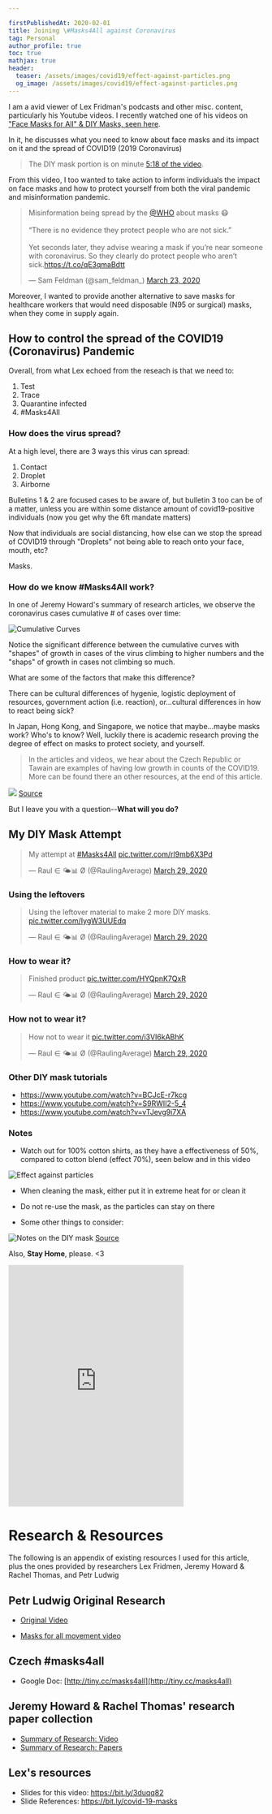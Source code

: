 ```yaml
---

firstPublishedAt: 2020-02-01
title: Joining \#Masks4All against Coronavirus
tag: Personal
author_profile: true 
toc: true
mathjax: true
header:
  teaser: /assets/images/covid19/effect-against-particles.png
  og_image: /assets/images/covid19/effect-against-particles.png
---
```


I am a avid viewer of Lex Fridman's podcasts and other misc. content, particularly his Youtube videos. I recently watched one of his videos on ["Face Masks for All" & DIY Masks, seen here](https://www.youtube.com/watch?v=qFmaSNP6_z4).

In it, he discusses what you need to know about face masks and its impact on it and the spread of COVID19 (2019 Coronavirus)
> The DIY mask portion is on minute [5:18 of the video](https://youtu.be/qFmaSNP6_z4?t=318).

From this video, I too wanted to take action to inform individuals the impact on face masks and how to protect yourself from both the viral pandemic and misinformation pandemic. 

<blockquote class="twitter-tweet"><p lang="en" dir="ltr">Misinformation being spread by the <a href="https://twitter.com/WHO?ref_src=twsrc%5Etfw">@WHO</a> about masks 😷<br><br>“There is no evidence they protect people who are not sick.”<br><br>Yet seconds later, they advise wearing a mask if you’re near someone with coronavirus. So they clearly do protect people who aren’t sick.<a href="https://t.co/qE3qmaBdtt">https://t.co/qE3qmaBdtt</a></p>&mdash; Sam Feldman (@sam_feldman_) <a href="https://twitter.com/sam_feldman_/status/1242158248792330244?ref_src=twsrc%5Etfw">March 23, 2020</a></blockquote> <script async src="https://platform.twitter.com/widgets.js" charset="utf-8"></script>

Moreover, I wanted to provide another alternative to save masks for healthcare workers that would need disposable (N95 or surgical) masks, when they come in supply again.


## How to control the spread of the COVID19 (Coronavirus) Pandemic

Overall, from what Lex echoed from the reseach is that we need to:

1. Test
2. Trace 
3. Quarantine infected
4. #Masks4All

### How does the virus spread?

At a high level, there are 3 ways this virus can spread:
1. Contact
2. Droplet
3. Airborne

Bulletins 1 & 2 are focused cases to be aware of, but bulletin 3  too can be of a matter, unless you are within some distance amount of covid19-positive individuals (now you get why the 6ft mandate matters)

Now that individuals are social distancing, how else can we stop the spread of COVID19 through "Droplets" not being able to reach onto your face, mouth, etc?

Masks.

### How do we know \#Masks4All work?

In one of Jeremy Howard's summary of research articles, we observe the coronavirus cases cumulative # of cases over time:

![Cumulative Curves](https://pbs.twimg.com/media/ET-aNWBXsAAj6AJ?format=jpg&name=large)

Notice the significant difference between the cumulative curves with "shapes" of growth in cases of the virus climbing to higher numbers and the "shaps" of growth in cases not climbing so much. 

What are some of the factors that make this difference?

There can be cultural differences of hygenie, logistic deployment of resources, government action (i.e. reaction), or...cultural differences in how to react being sick?

In Japan, Hong Kong, and Singapore, we notice that maybe...maybe masks work? Who's to know? Well, luckily there is academic research proving the degree of effect on masks to protect society, and yourself.

> In the articles and videos, we hear about the Czech Republic or Tawain are examples of having low growth in counts of the COVID19. More can be found there an other resources, at the end of this article.

![]( ../assets/images/covid19/recommendation-masks.png)
[Source](https://youtu.be/BoDwXwZXsDI?t=1908)


But I leave you with a question--**What will you do?**

## My DIY Mask Attempt

<blockquote class="twitter-tweet"><p lang="en" dir="ltr">My attempt at <a href="https://twitter.com/hashtag/Masks4All?src=hash&amp;ref_src=twsrc%5Etfw">#Masks4All</a> <a href="https://t.co/rl9mb6X3Pd">pic.twitter.com/rl9mb6X3Pd</a></p>&mdash; Raul ∈ 🌤️📊 Ø (@RaulingAverage) <a href="https://twitter.com/RaulingAverage/status/1244144002657476608?ref_src=twsrc%5Etfw">March 29, 2020</a></blockquote> <script async src="https://platform.twitter.com/widgets.js" charset="utf-8"></script>


### Using the leftovers

<blockquote class="twitter-tweet"><p lang="en" dir="ltr">Using the leftover material to make 2 more DIY masks. <a href="https://t.co/IygW3UUEdq">pic.twitter.com/IygW3UUEdq</a></p>&mdash; Raul ∈ 🌤️📊 Ø (@RaulingAverage) <a href="https://twitter.com/RaulingAverage/status/1244145283576913926?ref_src=twsrc%5Etfw">March 29, 2020</a></blockquote> <script async src="https://platform.twitter.com/widgets.js" charset="utf-8"></script>

### How to wear it?
<blockquote class="twitter-tweet"><p lang="en" dir="ltr">Finished product <a href="https://t.co/HYQpnK7QxR">pic.twitter.com/HYQpnK7QxR</a></p>&mdash; Raul ∈ 🌤️📊 Ø (@RaulingAverage) <a href="https://twitter.com/RaulingAverage/status/1244144604762353664?ref_src=twsrc%5Etfw">March 29, 2020</a></blockquote> <script async src="https://platform.twitter.com/widgets.js" charset="utf-8"></script>

### How not to wear it?

<blockquote class="twitter-tweet"><p lang="en" dir="ltr">How not to wear it <a href="https://t.co/i3VI6kABhK">pic.twitter.com/i3VI6kABhK</a></p>&mdash; Raul ∈ 🌤️📊 Ø (@RaulingAverage) <a href="https://twitter.com/RaulingAverage/status/1244144694457593866?ref_src=twsrc%5Etfw">March 29, 2020</a></blockquote> <script async src="https://platform.twitter.com/widgets.js" charset="utf-8"></script>

### Other DIY mask tutorials

* https://www.youtube.com/watch?v=BCJcE-r7kcg
* https://www.youtube.com/watch?v=S9RWII2-5_4
* https://www.youtube.com/watch?v=vTJevg9i7XA

### Notes

* Watch out for 100% cotton shirts, as they have a effectiveness of 50%, compared to cotton blend (effect 70%), seen below and in this video

![Effect against particles](../assets/images/covid19/effect-against-particles.png)

* When cleaning the mask, either put it in extreme heat for or clean it

* Do not re-use the mask, as the particles can stay on there

* Some other things to consider:

![Notes on the DIY mask](../assets/images/covid19/diy-mask-notes.png)
[Source](https://youtu.be/BoDwXwZXsDI?t=1929)


Also, **Stay Home**, please. <3

<iframe src="https://www.facebook.com/plugins/video.php?href=https%3A%2F%2Fwww.facebook.com%2FLOWSTEPPA%2Fvideos%2F246170693444915%2F&show_text=0&width=345" width="345" height="476" style="border:none;overflow:hidden" scrolling="no" frameborder="0" allowTransparency="true" allowFullScreen="true"></iframe>

# Research & Resources

The following is an appendix of existing resources I used for this article, plus the ones provided by researchers Lex Fridmen, Jeremy Howard & Rachel Thomas, and Petr Ludwig

## Petr Ludwig Original Research

* [Original Video](https://www.youtube.com/watch?v=2_8hojsF-nY)

* [Masks for all movement video](https://www.youtube.com/watch?v=HhNo_IOPOtU)

## Czech #masks4all 

* Google Doc: [http://tiny.cc/masks4all](http://tiny.cc/masks4all)

## Jeremy Howard & Rachel Thomas' research paper collection

* [Summary of Research: Video](https://www.youtube.com/watch?v=BoDwXwZXsDI)
* [Summary of Research: Papers](http://tiny.cc/maskswork)

## Lex's resources

* Slides for this video: https://bit.ly/3duqq82
* Slide References: https://bit.ly/covid-19-masks
